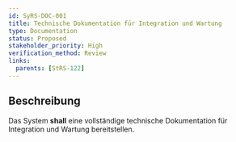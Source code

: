 ```yaml
---
id: SyRS-DOC-001
title: Technische Dokumentation für Integration und Wartung
type: Documentation
status: Proposed
stakeholder_priority: High
verification_method: Review
links:
  parents: [StRS-122]
---
```


## Beschreibung
Das System **shall** eine vollständige technische Dokumentation für Integration und Wartung bereitstellen.
